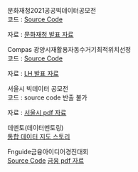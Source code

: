 
문화재청2021공공빅데이터공모전<br>
코드 : [Source Code](https://github.com/Taein2/ContestExhibit/blob/master/%EB%AC%B8%ED%99%94%EC%9E%AC%EC%B2%AD2021%EA%B3%B5%EA%B3%B5%EB%B9%85%EB%8D%B0%EC%9D%B4%ED%84%B0%EA%B3%B5%EB%AA%A8%EC%A0%84/%EB%AC%B8%ED%99%94%EC%9E%AC.ipynb)

자료 : [문화재청 발표 자료](https://github.com/Taein2/ContestExhibit/blob/master/%EB%AC%B8%ED%99%94%EC%9E%AC%EC%B2%AD2021%EA%B3%B5%EA%B3%B5%EB%B9%85%EB%8D%B0%EC%9D%B4%ED%84%B0%EA%B3%B5%EB%AA%A8%EC%A0%84/CDA%EB%B0%9C%ED%91%9C%EC%9E%90%EB%A3%8C.pdf)

Compas 광양시재활용자동수거기최적위치선정<br>
코드 : [Source Code](https://github.com/Taein2/ContestExhibit/blob/master/compas%EA%B4%91%EC%96%91%EC%8B%9C%EC%9E%AC%ED%99%9C%EC%9A%A9%EC%9E%90%EB%8F%99%EC%88%98%EA%B1%B0%EA%B8%B0%EC%B5%9C%EC%A0%81%EC%9C%84%EC%B9%98%EC%84%A0%EC%A0%95/%EC%A7%81%EC%9E%A5%EC%9D%B8%EC%9D%98%EA%BF%88%EC%9D%80%ED%87%B4%EC%82%AC%EC%B5%9C%EC%A2%85.ipynb)

자료 : [LH 발표 자료](https://github.com/Taein2/ContestExhibit/blob/master/compas%EA%B4%91%EC%96%91%EC%8B%9C%EC%9E%AC%ED%99%9C%EC%9A%A9%EC%9E%90%EB%8F%99%EC%88%98%EA%B1%B0%EA%B8%B0%EC%B5%9C%EC%A0%81%EC%9C%84%EC%B9%98%EC%84%A0%EC%A0%95/%EC%A7%81%EC%9E%A5%EC%9D%B8%EC%9D%98%EA%BF%88%EC%9D%80%ED%87%B4%EC%82%AC.pdf)

서울시 빅데이터 공모전<br>
코드 : source code 반출 불가

자료 : [서울시 pdf 자료](https://github.com/Taein2/ContestExhibit/blob/master/%EC%84%9C%EC%9A%B8%EC%8B%9C%20%EB%B9%85%EB%8D%B0%EC%9D%B4%ED%84%B0%20%EA%B3%B5%EB%AA%A8%EC%A0%84/%EB%8D%B0%EC%9D%B4%ED%84%B0%EC%9E%91%EA%B3%A1%EA%B0%80.pdf)

데멘토(데이터멘토링)<br>
[통합 데이터 지도 스토리](https://www.bigdata-map.kr/datastory/new/story_31)

Fnguide금융아이디어경진대회<br>
[Source Code](https://github.com/Taein2/ContestExhibit/blob/master/Fnguide%EA%B8%88%EC%9C%B5%EC%95%84%EC%9D%B4%EB%94%94%EC%96%B4%EA%B2%BD%EC%A7%84%EB%8C%80%ED%9A%8C/%EA%B8%88%EC%9C%B5%EC%95%84%EC%9D%B4%EB%94%94%EC%96%B4%EA%B2%BD%EC%A7%84%EB%8C%80%ED%9A%8C%EC%BD%94%EB%93%9C-%EA%B9%80%ED%83%9C%EC%9D%B8%2C%EA%B9%80%EB%8B%A4%EC%8A%AC%2C%EA%B9%80%EC%A0%95%EC%95%88.ipynb)
[금융 pdf 자료](https://github.com/Taein2/ContestExhibit/blob/master/Fnguide%EA%B8%88%EC%9C%B5%EC%95%84%EC%9D%B4%EB%94%94%EC%96%B4%EA%B2%BD%EC%A7%84%EB%8C%80%ED%9A%8C/%EA%B8%88%EC%9C%B5%EC%95%84%EC%9D%B4%EB%94%94%EC%96%B4%20%EA%B3%B5%EB%AA%A8%EC%A0%84%20%EB%B0%9C%ED%91%9CPPT_%20%EA%B9%80%ED%83%9C%EC%9D%B8%2C%20%EA%B9%80%EB%8B%A4%EC%8A%AC%2C%20%EA%B9%80%EC%A0%95%EC%95%88.pdf)
